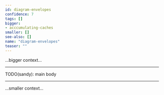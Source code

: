 ```yaml
---
id: diagram-envelopes
confidence: 7
tags: []
bigger:
- acccumulating-caches
smaller: []
see-also: []
name: "diagram-envelopes"
teaser: ""
---
```



...bigger context...

---

TODO(sandy): main body

---

...smaller context...
